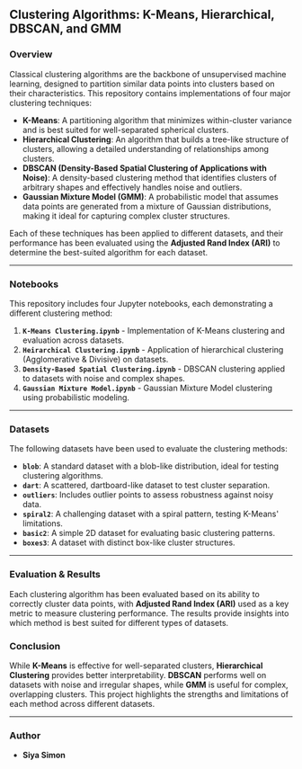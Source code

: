 
## **Clustering Algorithms: K-Means, Hierarchical, DBSCAN, and GMM**  

### **Overview**  
Classical clustering algorithms are the backbone of unsupervised machine learning, designed to partition similar data points into clusters based on their characteristics. This repository contains implementations of four major clustering techniques:  

- **K-Means**: A partitioning algorithm that minimizes within-cluster variance and is best suited for well-separated spherical clusters.  
- **Hierarchical Clustering**: An algorithm that builds a tree-like structure of clusters, allowing a detailed understanding of relationships among clusters.  
- **DBSCAN (Density-Based Spatial Clustering of Applications with Noise)**: A density-based clustering method that identifies clusters of arbitrary shapes and effectively handles noise and outliers.  
- **Gaussian Mixture Model (GMM)**: A probabilistic model that assumes data points are generated from a mixture of Gaussian distributions, making it ideal for capturing complex cluster structures.  

Each of these techniques has been applied to different datasets, and their performance has been evaluated using the **Adjusted Rand Index (ARI)** to determine the best-suited algorithm for each dataset.  

---

### **Notebooks**  
This repository includes four Jupyter notebooks, each demonstrating a different clustering method:  

1. **`K-Means Clustering.ipynb`** - Implementation of K-Means clustering and evaluation across datasets.  
2. **`Heirarchical Clustering.ipynb`** - Application of hierarchical clustering (Agglomerative & Divisive) on datasets.  
3. **`Density-Based Spatial Clustering.ipynb`** - DBSCAN clustering applied to datasets with noise and complex shapes.  
4. **`Gaussian Mixture Model.ipynb`** - Gaussian Mixture Model clustering using probabilistic modeling.  

---

### **Datasets**  
The following datasets have been used to evaluate the clustering methods:  

- **`blob`**: A standard dataset with a blob-like distribution, ideal for testing clustering algorithms.  
- **`dart`**: A scattered, dartboard-like dataset to test cluster separation.  
- **`outliers`**: Includes outlier points to assess robustness against noisy data.  
- **`spiral2`**: A challenging dataset with a spiral pattern, testing K-Means' limitations.  
- **`basic2`**: A simple 2D dataset for evaluating basic clustering patterns.  
- **`boxes3`**: A dataset with distinct box-like cluster structures.  

---

### **Evaluation & Results**  
Each clustering algorithm has been evaluated based on its ability to correctly cluster data points, with **Adjusted Rand Index (ARI)** used as a key metric to measure clustering performance. The results provide insights into which method is best suited for different types of datasets.  


### **Conclusion**  
While **K-Means** is effective for well-separated clusters, **Hierarchical Clustering** provides better interpretability. **DBSCAN** performs well on datasets with noise and irregular shapes, while **GMM** is useful for complex, overlapping clusters. This project highlights the strengths and limitations of each method across different datasets.  

---

### **Author**  
- **Siya Simon**  
